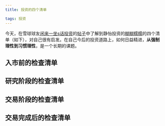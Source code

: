 ```yaml
---
title: 投资的四个清单

tags: 投资
---
```


今天，在雪球球友[闲来一坐s话投资](https://xueqiu.com/3491303582)的[帖子](https://xueqiu.com/3491303582/76331533)中了解到静怡投资的[糊糊糯糯](https://xueqiu.com/5053613364)的四个清单（如下），对自己很有启发。在自己今后的投资道路上，如何日益精进，**从强制理性到习惯理性**，是一个长期的课题。

## 入市前的检查清单

## 研究阶段的检查清单

## 交易阶段的检查清单

## 交易完成后的检查清单